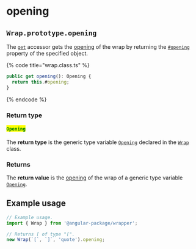 # opening

## `Wrap.prototype.opening`

The [`get`](https://developer.mozilla.org/en-US/docs/Web/JavaScript/Reference/Functions/get) accessor gets the [opening](../../../getting-started/basic-concepts.md#opening) of the wrap by returning the [`#opening`](../../properties/instance/opening.md) property of the specified object.

{% code title="wrap.class.ts" %}
```typescript
public get opening(): Opening {
  return this.#opening;
}
```
{% endcode %}

### Return type

#### <mark style="color:green;">`Opening`</mark>

The **return type** is the generic type variable [`Opening`](../../generic-type-variables.md#wrap-opening) declared in the [`Wrap`](broken-reference) class.

### Returns

The **return value** is the [opening](../../../getting-started/basic-concepts.md#opening) of the wrap of a generic type variable [`Opening`](../../generic-type-variables.md#wrap-opening).

## Example usage

```typescript
// Example usage.
import { Wrap } from '@angular-package/wrapper';

// Returns [ of type "[".
new Wrap(`[`, `]`, 'quote').opening;
```
